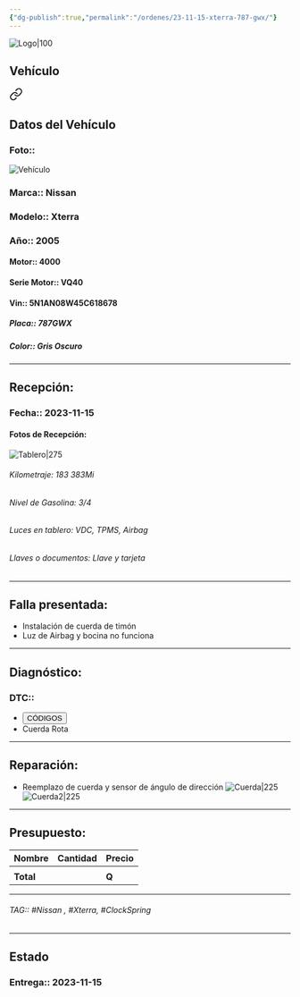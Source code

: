 ```yaml
---
{"dg-publish":true,"permalink":"/ordenes/23-11-15-xterra-787-gwx/"}
---
```


![Logo|100](http://drive.google.com/uc?export=view&id=137fl3TIZ0-PU8b-Pt0bsjclwHub_u78G)

## Vehículo

<div class="transclusion internal-embed is-loaded"><a class="markdown-embed-link" href="/vehiculos/nissan/xterra-787-gwx/#datos-del-vehiculo" aria-label="Open link"><svg xmlns="http://www.w3.org/2000/svg" width="24" height="24" viewBox="0 0 24 24" fill="none" stroke="currentColor" stroke-width="2" stroke-linecap="round" stroke-linejoin="round" class="svg-icon lucide-link"><path d="M10 13a5 5 0 0 0 7.54.54l3-3a5 5 0 0 0-7.07-7.07l-1.72 1.71"></path><path d="M14 11a5 5 0 0 0-7.54-.54l-3 3a5 5 0 0 0 7.07 7.07l1.71-1.71"></path></svg></a><div class="markdown-embed">



## Datos del Vehículo 
### Foto:: 
![Vehículo](http://drive.google.com/uc?export=view&id=1B7U8z0Vf-H7-UtgXDMoZMTbldJhqNKrh)

### Marca:: Nissan
### Modelo:: Xterra
### Año:: 2005
#### Motor:: 4000
#### Serie Motor:: VQ40
#### Vin:: 5N1AN08W45C618678
##### Placa:: 787GWX
##### Color:: Gris Oscuro
---


</div></div>


## Recepción:
### Fecha:: 2023-11-15
#### Fotos de Recepción:
![Tablero|275](http://drive.google.com/uc?export=view&id=1B2UE6c5_W4tRK-g7TCQlnoxruJKMexBS)

###### Kilometraje: 183 383Mi
###### Nivel de Gasolina: 3/4
###### Luces en tablero: VDC, TPMS, Airbag
###### Llaves o documentos: Llave y tarjeta 

---

## Falla presentada:
- Instalación de cuerda de timón 
- Luz de Airbag y bocina no funciona 


---

## Diagnóstico:
### DTC:: 

- <a href="https://usait.x431.com/Home/Report/reportDetail/diagnose_record_id/d57ad533geAETdnRKw2YDhtZnR/report_type/D/l/es/timezone/-6"><button class="btn success">CÓDIGOS</button></a>
- Cuerda Rota

---
## Reparación:
- Reemplazo de cuerda y sensor de ángulo de dirección 
	![Cuerda|225](http://drive.google.com/uc?export=view&id=1B3wht65YsMZ51e4kwA3imyn5XQLvgxVD)
	![Cuerda2|225](http://drive.google.com/uc?export=view&id=1B3vYZeqqQOuPZoiiaNbFsHI9vxSjrrGC)

---

## Presupuesto:

| Nombre | Cantidad | Precio |
| ------ | -------- | ------ |
|        |          |        |
| **Total**       |        |    **Q**    |

---

###### TAG:: #Nissan , #Xterra, #ClockSpring

---

## Estado

### Entrega:: 2023-11-15